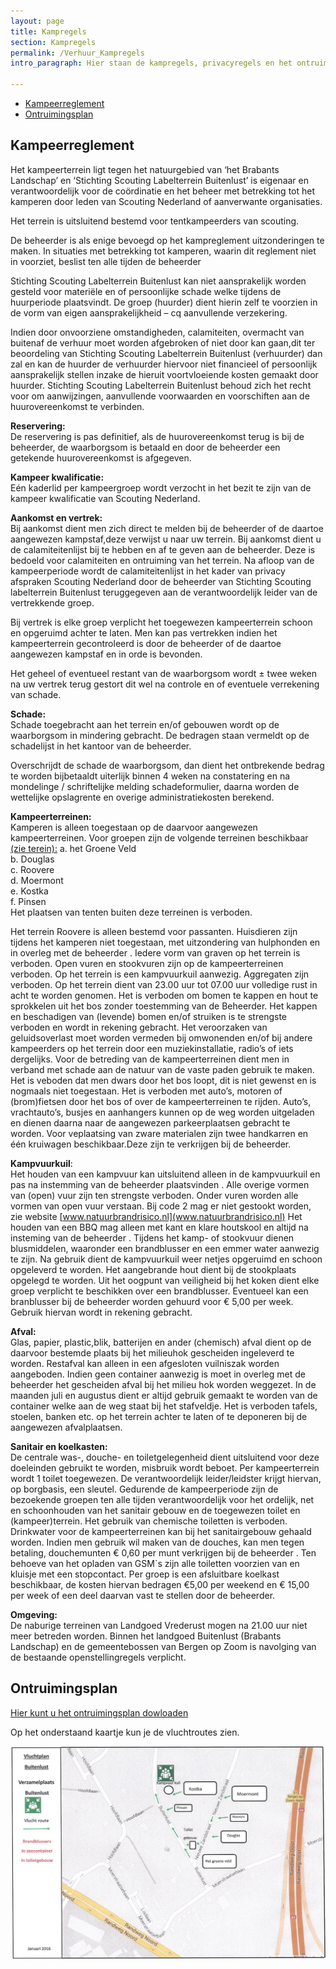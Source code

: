 ```yaml
---
layout: page
title: Kampregels
section: Kampregels
permalink: /Verhuur_Kampregels
intro_paragraph: Hier staan de kampregels, privacyregels en het ontruimsing plan 

---
```


- [Kampeerreglement](#kampeerreglement)
- [Ontruimingsplan](#ontruimingsplan)

## Kampeerreglement

Het kampeerterrein ligt tegen het natuurgebied van ‘het Brabants
Landschap’ en ‘Stichting Scouting Labelterrein Buitenlust’ is eigenaar en
verantwoordelijk voor de coördinatie en het beheer met betrekking tot het
kamperen door leden van Scouting Nederland of aanverwante organisaties.

Het terrein is uitsluitend bestemd voor tentkampeerders van scouting.

De beheerder is als enige bevoegd op het kampreglement uitzonderingen te
maken. In situaties met betrekking tot kamperen, waarin dit reglement niet
in voorziet, beslist ten alle tijden de beheerder

Stichting Scouting Labelterrein Buitenlust kan niet aansprakelijk worden
gesteld voor materiële en of persoonlijke schade welke tijdens de
huurperiode plaatsvindt. De groep (huurder) dient hierin zelf te voorzien in de vorm
van eigen aansprakelijkheid – cq aanvullende verzekering.

Indien door onvoorziene omstandigheden, calamiteiten, overmacht van
buitenaf de verhuur moet worden afgebroken of niet door kan gaan,dit ter beoordeling
van Stichting Scouting Labelterrein Buitenlust (verhuurder) dan zal
en kan de huurder de verhuurder hiervoor niet financieel of persoonlijk
aansprakelijk stellen inzake de hieruit voortvloeiende kosten gemaakt door
huurder.
Stichting Scouting Labelterrein Buitenlust behoud zich het recht voor om
aanwijzingen, aanvullende voorwaarden en voorschiften aan de
huurovereenkomst te verbinden.

**Reservering:**  
De reservering is pas definitief, als de huurovereenkomst terug is bij de
beheerder, de waarborgsom is betaald en door de beheerder een getekende
huurovereenkomst is afgegeven.

**Kampeer kwalificatie:**  
Eén kaderlid per kampeergroep wordt verzocht in het bezit te zijn van de
kampeer kwalificatie van Scouting Nederland.

**Aankomst en vertrek:**  
Bij aankomst dient men zich direct te melden bij de beheerder of de
daartoe aangewezen kampstaf,deze verwijst u naar uw terrein. Bij
aankomst dient u de calamiteitenlijst bij te hebben en af te geven aan de
beheerder. Deze is bedoeld voor calamiteiten en ontruiming van het terrein.
Na afloop van de kampeerperiode wordt de calamiteitenlijst in het kader van
privacy afspraken Scouting Nederland door de beheerder van Stichting Scouting
labelterrein Buitenlust teruggegeven aan de verantwoordelijk leider van de
vertrekkende groep.

Bij vertrek is elke groep verplicht het toegewezen kampeerterrein schoon en opgeruimd
achter te laten. Men kan pas vertrekken indien het kampeerterrein
gecontroleerd is door de beheerder of de daartoe aangewezen kampstaf en
in orde is bevonden.

Het geheel of eventueel restant van de waarborgsom wordt ±
twee weken na uw vertrek terug gestort dit wel na controle en of eventuele
verrekening van schade.

**Schade:**  
Schade toegebracht aan het terrein en/of gebouwen wordt op de
waarborgsom in mindering gebracht. De bedragen staan vermeldt op de
schadelijst in het kantoor van de beheerder.

Overschrijdt de schade de waarborgsom, dan dient het ontbrekende bedrag
te worden bijbetaaldt uiterlijk binnen 4 weken na constatering en na
mondelinge / schriftelijke melding schadeformulier, daarna worden de
wettelijke opslagrente en overige administratiekosten berekend.

**Kampeerterreinen:**  
Kamperen is alleen toegestaan op de daarvoor aangewezen kampeerterreinen.
Voor groepen zijn de volgende terreinen beschikbaar [(zie terein):](/terrein)
    a. het Groene Veld  
    b. Douglas  
    c. Roovere  
    d. Moermont  
    e. Kostka  
    f. Pinsen  
Het plaatsen van tenten buiten deze terreinen is verboden.

Het terrein Roovere is alleen bestemd voor passanten.
Huisdieren zijn tijdens het kamperen niet toegestaan, met uitzondering van
hulphonden en in overleg met de beheerder .
Iedere vorm van graven op het terrein is verboden.
Open vuren en stookvuren zijn op de kampeerterreinen verboden.
Op het terrein is een kampvuurkuil aanwezig.
Aggregaten zijn verboden.
Op het terrein dient van 23.00 uur tot 07.00 uur volledige rust in acht te
worden genomen.
Het is verboden om bomen te kappen en hout te sprokkelen uit het bos zonder
toestemming van de Beheerder.
Het kappen en beschadigen van (levende) bomen en/of struiken is te
strengste verboden en wordt in rekening gebracht.
Het veroorzaken van geluidsoverlast moet worden vermeden bij omwonenden
en/of bij andere kampeerders op het terrein door een muziekinstallatie,
radio’s of iets dergelijks.
Voor de betreding van de kampeerterreinen dient men in verband met
schade aan de natuur van de vaste paden gebruik te maken. Het is veboden
dat men dwars door het bos loopt, dit is niet gewenst en is
nogmaals niet toegestaan.
Het is verboden met auto’s, motoren of (brom)fietsen door het bos of over
de kampeerterreinen te rijden.
Auto’s, vrachtauto’s, busjes en aanhangers kunnen op de weg worden uitgeladen
en dienen daarna naar de aangewezen parkeerplaatsen gebracht te worden.
Voor veplaatsing van zware materialen zijn twee handkarren en één kruiwagen 
beschikbaar.Deze zijn te verkrijgen bij de beheerder.


**Kampvuurkuil**:  
Het houden van een kampvuur kan uitsluitend alleen in de kampvuurkuil en 
pas na instemming van de beheerder plaatsvinden .
Alle overige vormen van (open) vuur zijn ten strengste verboden. Onder
vuren worden alle vormen van open vuur verstaan.
Bij code 2 mag er niet gestookt worden, zie website
[www.natuurbrandrisico.nl](www.natuurbrandrisico.nl)
Het houden van een BBQ mag alleen met kant en klare houtskool en altijd na
insteming van de beheerder .
Tijdens het kamp- of stookvuur dienen blusmiddelen, waaronder een
brandblusser en een emmer water aanwezig te zijn.
Na gebruik dient de kampvuurkuil weer netjes opgeruimd en schoon
opgeleverd te worden. Het aangebrande hout dient bij de stookplaats
opgelegd te worden.
Uit het oogpunt van veiligheid bij het koken dient elke groep verplicht te
beschikken over een brandblusser. Eventueel kan een branblusser bij de
beheerder worden gehuurd voor € 5,00 per week. Gebruik hiervan wordt in rekening
gebracht.

**Afval:**  
Glas, papier, plastic,blik, batterijen en ander (chemisch) afval dient op de
daarvoor bestemde plaats bij het milieuhok gescheiden ingeleverd te
worden.
Restafval kan alleen in een afgesloten vuilniszak worden aangeboden.
Indien geen container aanwezig is moet in overleg met de beheerder het
gescheiden afval bij het milieu hok worden weggezet.
In de maanden juli en augustus dient er altijd gebruik gemaakt te worden van
de container welke aan de weg staat bij het stafveldje.
Het is verboden tafels, stoelen, banken etc. op het terrein achter te laten of
te deponeren bij de aangewezen afvalplaatsen.

**Sanitair en koelkasten:**  
De centrale was-, douche- en toiletgelegenheid dient uitsluitend voor deze
doeleinden gebruikt te worden, misbruik wordt beboet.
Per kampeerterrein wordt 1 toilet toegewezen. De verantwoordelijk
leider/leidster krijgt hiervan, op borgbasis, een sleutel.
Gedurende de kampeerperiode zijn de bezoekende groepen ten alle tijden
verantwoordelijk voor het ordelijk, net en schoonhouden van het sanitair
gebouw en de toegewezen toilet en (kampeer)terrein.
Het gebruik van chemische toiletten is verboden.
Drinkwater voor de kampeerterreinen kan bij het sanitairgebouw gehaald
worden.
Indien men gebruik wil maken van de douches, kan men tegen betaling,
douchemunten € 0,60 per munt verkrijgen bij de beheerder .
Ten behoeve van het opladen van GSM`s zijn alle toiletten voorzien van
en kluisje met een stopcontact.
Per groep is een afsluitbare koelkast beschikbaar, de kosten hiervan bedragen 
€5,00 per weekend en € 15,00 per week of een deel daarvan vast te stellen
door de beheerder.

**Omgeving:**  
De naburige terreinen van Landgoed Vrederust mogen na 21.00 uur niet meer betreden worden.
Binnen het landgoed Buitenlust (Brabants Landschap) en de gemeentebossen van Bergen op Zoom 
is navolging van de bestaande openstellingregels verplicht.

## Ontruimingsplan

[Hier kunt u het ontruimingsplan dowloaden](../assets/Ontruimingsplan&#32;Buitenlust.pdf)

Op het onderstaand kaartje kun je de vluchtroutes zien.

![het ontruimingplan](../assets/img/ontruimingsroute-2.jpg)
